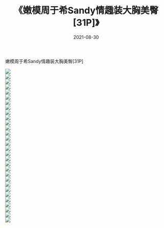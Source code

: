 ﻿---
layout: post
title:  《嫩模周于希Sandy情趣装大胸美臀[31P]》
date:   2021-08-30
img: http://img.660000.xyz/Sharelink/性感/2021/嫩模周于希Sandy情趣装大胸美臀[31P]/000.jpg
categories: [美女, 清纯, 唯美]
---

嫩模周于希Sandy情趣装大胸美臀[31P]

  ![](http://img.660000.xyz/Sharelink/性感/2021/嫩模周于希Sandy情趣装大胸美臀[31P]/001.jpg) <br> ![](http://img.660000.xyz/Sharelink/性感/2021/嫩模周于希Sandy情趣装大胸美臀[31P]/002.jpg) <br> ![](http://img.660000.xyz/Sharelink/性感/2021/嫩模周于希Sandy情趣装大胸美臀[31P]/003.jpg) <br> ![](http://img.660000.xyz/Sharelink/性感/2021/嫩模周于希Sandy情趣装大胸美臀[31P]/004.jpg) <br> ![](http://img.660000.xyz/Sharelink/性感/2021/嫩模周于希Sandy情趣装大胸美臀[31P]/005.jpg) <br> ![](http://img.660000.xyz/Sharelink/性感/2021/嫩模周于希Sandy情趣装大胸美臀[31P]/006.jpg) <br> ![](http://img.660000.xyz/Sharelink/性感/2021/嫩模周于希Sandy情趣装大胸美臀[31P]/007.jpg) <br> ![](http://img.660000.xyz/Sharelink/性感/2021/嫩模周于希Sandy情趣装大胸美臀[31P]/008.jpg) <br> ![](http://img.660000.xyz/Sharelink/性感/2021/嫩模周于希Sandy情趣装大胸美臀[31P]/009.jpg) <br> ![](http://img.660000.xyz/Sharelink/性感/2021/嫩模周于希Sandy情趣装大胸美臀[31P]/010.jpg) <br> ![](http://img.660000.xyz/Sharelink/性感/2021/嫩模周于希Sandy情趣装大胸美臀[31P]/011.jpg) <br> ![](http://img.660000.xyz/Sharelink/性感/2021/嫩模周于希Sandy情趣装大胸美臀[31P]/012.jpg) <br> ![](http://img.660000.xyz/Sharelink/性感/2021/嫩模周于希Sandy情趣装大胸美臀[31P]/013.jpg) <br> ![](http://img.660000.xyz/Sharelink/性感/2021/嫩模周于希Sandy情趣装大胸美臀[31P]/014.jpg) <br> ![](http://img.660000.xyz/Sharelink/性感/2021/嫩模周于希Sandy情趣装大胸美臀[31P]/015.jpg) <br> ![](http://img.660000.xyz/Sharelink/性感/2021/嫩模周于希Sandy情趣装大胸美臀[31P]/016.jpg) <br> ![](http://img.660000.xyz/Sharelink/性感/2021/嫩模周于希Sandy情趣装大胸美臀[31P]/017.jpg) <br> ![](http://img.660000.xyz/Sharelink/性感/2021/嫩模周于希Sandy情趣装大胸美臀[31P]/018.jpg) <br> ![](http://img.660000.xyz/Sharelink/性感/2021/嫩模周于希Sandy情趣装大胸美臀[31P]/019.jpg) <br> ![](http://img.660000.xyz/Sharelink/性感/2021/嫩模周于希Sandy情趣装大胸美臀[31P]/020.jpg) <br> ![](http://img.660000.xyz/Sharelink/性感/2021/嫩模周于希Sandy情趣装大胸美臀[31P]/021.jpg) <br> ![](http://img.660000.xyz/Sharelink/性感/2021/嫩模周于希Sandy情趣装大胸美臀[31P]/022.jpg) <br> ![](http://img.660000.xyz/Sharelink/性感/2021/嫩模周于希Sandy情趣装大胸美臀[31P]/023.jpg) <br> ![](http://img.660000.xyz/Sharelink/性感/2021/嫩模周于希Sandy情趣装大胸美臀[31P]/024.jpg) <br> ![](http://img.660000.xyz/Sharelink/性感/2021/嫩模周于希Sandy情趣装大胸美臀[31P]/025.jpg) <br> ![](http://img.660000.xyz/Sharelink/性感/2021/嫩模周于希Sandy情趣装大胸美臀[31P]/026.jpg) <br> ![](http://img.660000.xyz/Sharelink/性感/2021/嫩模周于希Sandy情趣装大胸美臀[31P]/027.jpg) <br> ![](http://img.660000.xyz/Sharelink/性感/2021/嫩模周于希Sandy情趣装大胸美臀[31P]/028.jpg) <br> ![](http://img.660000.xyz/Sharelink/性感/2021/嫩模周于希Sandy情趣装大胸美臀[31P]/029.jpg) <br> ![](http://img.660000.xyz/Sharelink/性感/2021/嫩模周于希Sandy情趣装大胸美臀[31P]/030.jpg) <br>
